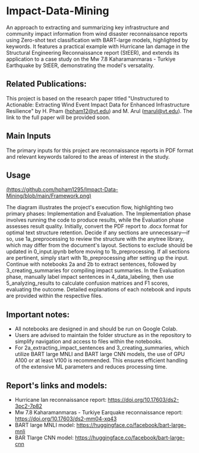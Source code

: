 # Impact-Data-Mining
An approach to extracting and summarizing key infrastructure and community impact information from wind disaster reconnaissance reports using Zero-shot text classification with BART-large models, highlighted by keywords. It features a practical example with Hurricane Ian damage in the Structural Engineering Reconnaissance report (StEER), and extends its application to a case study on the Mw 7.8 Kaharamanmaras - Turkiye Earthquake by StEER, demonstrating the model's versatality.

## Related Publications:
This project is based on the research paper titled "Unstructured to Actionable: Extracting Wind Event Impact Data for Enhanced Infrastructure Resilience" by H. Pham (hpham12@vt.edu) and M. Arul (marul@vt.edu). The link to the full paper will be provided soon.

## Main Inputs
The primary inputs for this project are reconnaissance reports in PDF format and relevant keywords tailored to the areas of interest in the study.

## Usage
[(https://github.com/hpham1295/Impact-Data-Mining/blob/main/Framework.png)](https://github.com/hpham1295/Impact-Data-Mining/blob/main/Framework.png)

The diagram illustrates the project's execution flow, highlighting two primary phases: Implementation and Evaluation. The Implementation phase involves running the code to produce results, while the Evaluation phase assesses result quality. Initially, convert the PDF report to .docx format for optimal text structure retention. Decide if any sections are unnecessary—if so, use 1a_preprocessing to review the structure with the anytree library, which may differ from the document's layout. Sections to exclude should be updated in 0_input.ipynb before moving to 1b_preprocessing. If all sections are pertinent, simply start with 1b_preprocessing after setting up the input. Continue with notebooks 2a and 2b to extract sentences, followed by 3_creating_summaries for compiling impact summaries. In the Evaluation phase, manually label impact sentences in 4_data_labeling, then use 5_analyzing_results to calculate confusion matrices and F1 scores, evaluating the outcome. Detailed explanations of each notebook and inputs are provided within the respective files.

## Important notes:
- All notebooks are designed in and should be run on Google Colab.
- Users are advised to maintain the folder structure as in the repository to  simplify navigation and access to files within the notebooks.
- For 2a_extracting_impact_sentences and 3_creating_summaries, which utilize BART large MNLI and BART large CNN models, the use of GPU A100 or at least V100 is recommended. This ensures efficient handling of the extensive ML parameters and reduces processing time.

## Report's links and models:
- Hurricane Ian reconnaissance report: https://doi.org/10.17603/ds2-3pc2-7p82
- Mw 7.8 Kaharamanmaras - Turkiye Earquake reconnaissance report: https://doi.org/10.17603/ds2-mm04-xq43
- BART large MNLI model: https://huggingface.co/facebook/bart-large-mnli
- BAR Tlarge CNN model: https://huggingface.co/facebook/bart-large-cnn
